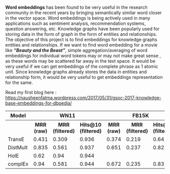 <b>Word embeddings</b> has been found to be very useful in the research community in the recent years by bringing semantically similar word closer in the vector space. Word embeddings is being actively used in many applications such as sentiment analysis, recommendation systems, question answering, etc. Knowledge graphs have been popularly used for storing data in the form of graph in the form of entities and relationships. The objective of this project is to find embeddings for knowledge graphs entities and relationships. If we want to find word embedding for a movie like <i><b>“Beauty and the Beast”</b></i>, simple aggregation/averaging of word embeddings for individual word tokens may or may not make great sense , as these words may be scattered far away in the text space. It would be very useful if we can get embeddings of the complete phrase as 1 atomic unit. Since knowledge graphs already stores the data in entities and relationship form, it would be very useful to get embeddings representation for the same.

Read my first blog here : https://nausheenfatma.wordpress.com/2017/05/31/gsoc-2017-knowledge-base-embeddings-for-dbpedia/






<table>

   <tr>
   <th>Model</th>
    <th colspan="3">WN11</th>
    <th colspan="3">FB15K</th>
  </tr>
  <tr>
    <th></th>
    <th>MRR (raw)</th>
    <th>MRR (filtered)</th>
    <th>Hits@10 (filtered)</th>
    <th>MRR (raw)</th>
    <th>MRR (filtered)</th>
    <th>Hits@10 (filtered)</th>
  </tr>
  
  
  <tr>
  <td>TransE</td>
  <td>0.431</td>
    <td>0.309</td>
    <td>0.936</td>
    <td>0.374</td>
    <td>0.219</td>
    <td>0.643</td>    
  </tr>
    <tr>
  <td>DistMult</td>
    <td>0.835</td>
    <td>0.561</td>
    <td>0.937</td>
    <td>0.651</td>
        <td>0.237</td>
    <td>0.825</td>
  </tr>
    <tr>
  <td>HolE</td>
    <td>0.62</td>
    <td>0.94</td>
    <td>0.944</td>
    <td></td>
        <td></td>
    <td></td>
  </tr>
    <tr>
  <td>complEx</td>
    <td>0.94</td>
    <td>0.581</td>
    <td>0.944</td>
    <td>0.672</td>
        <td>0.235</td>
    <td>0.832</td>
  </tr>
  
</table>
